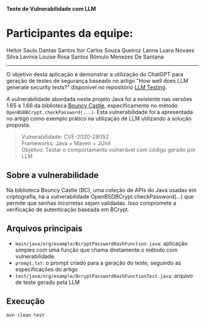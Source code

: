 **Teste de Vulnerabilidade com LLM**

# Participantes da equipe:

Heitor Saulo Dantas Santos
Itor Carlos Souza Queiroz
Lanna Luara Novaes Silva
Lavínia Louise Rosa Santos
Rômulo Menezes De Santana

---

O objetivo desta aplicação é demonstrar a utilização do ChatGPT para geração de testes de segurança baseado no artigo "How well does LLM generate security tests?" disponível no repositório [LLM Testing](https://github.com/LLM-Testing/LLM4SoftwareTesting). 

A vulnerabilidade abordada neste projeto Java foi a existente nas versões 1.65 e 1.66 da biblioteca [Bouncy Castle](https://www.bouncycastle.org/java.html), especificamente no método `OpenBSDBCrypt.checkPassword(...)`. Esta vulnerabilidade foi a apresentada no artigo como exemplo prático na utilização de LLM utilizando a solução proposta.


> Vulnerabilidade: CVE-2020-28052  
> Frameworks: Java + Maven + JUnit  
> Objetivo: Testar o comportamento vulnerável com código gerado por LLM


## Sobre a vulnerabilidade

Na biblioteca Bouncy Castle (BC), uma coleção de APIs do Java usadas em criptografia, há a vulnerabilidade OpenBSDBCrypt.checkPassword(...) que permite que senhas incorretas sejam validadas. Isso compromete a verificação de autenticação baseada em BCrypt.


## Arquivos principais

- `main/java/org/example/BcryptPasswordHashFunction.java`: aplicação simples com uma função que chama diretamente o método com vulnerabilidade. 
- `prompt.txt`: o prompt criado para a geração do teste, seguindo as especificações do artigo
- `test/java/org/example/BcryptPasswordHashFunctionTest.java`: arquivo de teste gerado pela LLM 


## Execução

 ```bash
mvn clean test



